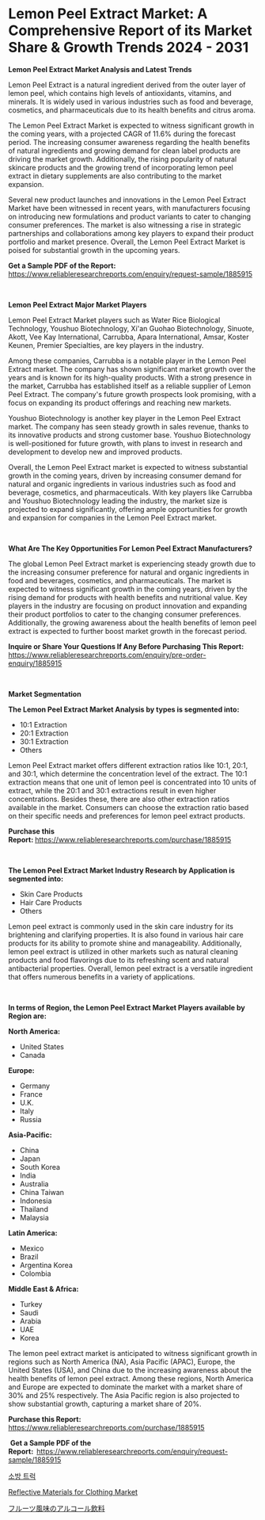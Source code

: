 <p><h1>Lemon Peel Extract Market: A Comprehensive Report of its Market Share & Growth Trends 2024 - 2031</h1></p><p><strong>Lemon Peel Extract Market Analysis and Latest Trends</strong></p>
<p><p>Lemon Peel Extract is a natural ingredient derived from the outer layer of lemon peel, which contains high levels of antioxidants, vitamins, and minerals. It is widely used in various industries such as food and beverage, cosmetics, and pharmaceuticals due to its health benefits and citrus aroma.</p><p>The Lemon Peel Extract Market is expected to witness significant growth in the coming years, with a projected CAGR of 11.6% during the forecast period. The increasing consumer awareness regarding the health benefits of natural ingredients and growing demand for clean label products are driving the market growth. Additionally, the rising popularity of natural skincare products and the growing trend of incorporating lemon peel extract in dietary supplements are also contributing to the market expansion.</p><p>Several new product launches and innovations in the Lemon Peel Extract Market have been witnessed in recent years, with manufacturers focusing on introducing new formulations and product variants to cater to changing consumer preferences. The market is also witnessing a rise in strategic partnerships and collaborations among key players to expand their product portfolio and market presence. Overall, the Lemon Peel Extract Market is poised for substantial growth in the upcoming years.</p></p>
<p><strong>Get a Sample PDF of the Report:&nbsp;</strong> <a href="https://www.reliableresearchreports.com/enquiry/request-sample/1885915">https://www.reliableresearchreports.com/enquiry/request-sample/1885915</a></p>
<p>&nbsp;</p>
<p><strong>Lemon Peel Extract Major Market Players</strong></p>
<p><p>Lemon Peel Extract Market players such as Water Rice Biological Technology, Youshuo Biotechnology, Xi'an Guohao Biotechnology, Sinuote, Akott, Vee Kay International, Carrubba, Apara International, Amsar, Koster Keunen, Premier Specialties, are key players in the industry.</p><p>Among these companies, Carrubba is a notable player in the Lemon Peel Extract market. The company has shown significant market growth over the years and is known for its high-quality products. With a strong presence in the market, Carrubba has established itself as a reliable supplier of Lemon Peel Extract. The company's future growth prospects look promising, with a focus on expanding its product offerings and reaching new markets.</p><p>Youshuo Biotechnology is another key player in the Lemon Peel Extract market. The company has seen steady growth in sales revenue, thanks to its innovative products and strong customer base. Youshuo Biotechnology is well-positioned for future growth, with plans to invest in research and development to develop new and improved products.</p><p>Overall, the Lemon Peel Extract market is expected to witness substantial growth in the coming years, driven by increasing consumer demand for natural and organic ingredients in various industries such as food and beverage, cosmetics, and pharmaceuticals. With key players like Carrubba and Youshuo Biotechnology leading the industry, the market size is projected to expand significantly, offering ample opportunities for growth and expansion for companies in the Lemon Peel Extract market.</p></p>
<p>&nbsp;</p>
<p><strong>What Are The Key Opportunities For Lemon Peel Extract Manufacturers?</strong></p>
<p><p>The global Lemon Peel Extract market is experiencing steady growth due to the increasing consumer preference for natural and organic ingredients in food and beverages, cosmetics, and pharmaceuticals. The market is expected to witness significant growth in the coming years, driven by the rising demand for products with health benefits and nutritional value. Key players in the industry are focusing on product innovation and expanding their product portfolios to cater to the changing consumer preferences. Additionally, the growing awareness about the health benefits of lemon peel extract is expected to further boost market growth in the forecast period.</p></p>
<p><strong>Inquire or Share Your Questions If Any Before Purchasing This Report:</strong> <a href="https://www.reliableresearchreports.com/enquiry/pre-order-enquiry/1885915">https://www.reliableresearchreports.com/enquiry/pre-order-enquiry/1885915</a></p>
<p>&nbsp;</p>
<p><strong>Market Segmentation</strong></p>
<p><strong>The Lemon Peel Extract Market Analysis by types is segmented into:</strong></p>
<p><ul><li>10:1 Extraction</li><li>20:1 Extraction</li><li>30:1 Extraction</li><li>Others</li></ul></p>
<p><p>Lemon Peel Extract market offers different extraction ratios like 10:1, 20:1, and 30:1, which determine the concentration level of the extract. The 10:1 extraction means that one unit of lemon peel is concentrated into 10 units of extract, while the 20:1 and 30:1 extractions result in even higher concentrations. Besides these, there are also other extraction ratios available in the market. Consumers can choose the extraction ratio based on their specific needs and preferences for lemon peel extract products.</p></p>
<p><strong>Purchase this Report:&nbsp;</strong><a href="https://www.reliableresearchreports.com/purchase/1885915">https://www.reliableresearchreports.com/purchase/1885915</a></p>
<p>&nbsp;</p>
<p><strong>The Lemon Peel Extract Market Industry Research by Application is segmented into:</strong></p>
<p><ul><li>Skin Care Products</li><li>Hair Care Products</li><li>Others</li></ul></p>
<p><p>Lemon peel extract is commonly used in the skin care industry for its brightening and clarifying properties. It is also found in various hair care products for its ability to promote shine and manageability. Additionally, lemon peel extract is utilized in other markets such as natural cleaning products and food flavorings due to its refreshing scent and natural antibacterial properties. Overall, lemon peel extract is a versatile ingredient that offers numerous benefits in a variety of applications.</p></p>
<p>&nbsp;</p>
<p><strong>In terms of Region, the Lemon Peel Extract Market Players available by Region are:</strong></p>
<p>
    <p> <strong> North America: </strong>
        <ul>
            <li>United States</li>
            <li>Canada</li>
        </ul>
        </p> 
    <p> <strong> Europe: </strong>
        <ul>
            <li>Germany</li>
            <li>France</li>
            <li>U.K.</li>
            <li>Italy</li>
            <li>Russia</li>
        </ul>
        </p> 
    <p> <strong> Asia-Pacific: </strong>
        <ul>
            <li>China</li>
            <li>Japan</li>
            <li>South Korea</li>
            <li>India</li>
            <li>Australia</li>
            <li>China Taiwan</li>
            <li>Indonesia</li>
            <li>Thailand</li>
            <li>Malaysia</li>
        </ul>
        </p> 
    <p> <strong> Latin America: </strong>
        <ul>
            <li>Mexico</li>
            <li>Brazil</li>
            <li>Argentina Korea</li>
            <li>Colombia</li>
        </ul>
        </p> 
    <p> <strong> Middle East & Africa: </strong>
        <ul>
            <li>Turkey</li>
            <li>Saudi</li>
            <li>Arabia</li>
            <li>UAE</li>
            <li>Korea</li>
        </ul>
    </p>
    </p>
<p><p>The lemon peel extract market is anticipated to witness significant growth in regions such as North America (NA), Asia Pacific (APAC), Europe, the United States (USA), and China due to the increasing awareness about the health benefits of lemon peel extract. Among these regions, North America and Europe are expected to dominate the market with a market share of 30% and 25% respectively. The Asia Pacific region is also projected to show substantial growth, capturing a market share of 20%.</p></p>
<p><strong>Purchase this Report: </strong><a href="https://www.reliableresearchreports.com/purchase/1885915">https://www.reliableresearchreports.com/purchase/1885915</a></p>
<p>&nbsp;<strong>Get a Sample PDF of the Report:&nbsp;&nbsp;</strong><a href="https://www.reliableresearchreports.com/enquiry/request-sample/1885915">https://www.reliableresearchreports.com/enquiry/request-sample/1885915</a></p>
<p><strong></strong></p>
<p><p><a href="https://github.com/laholand/Market-Research-Report-List-2/blob/main/8246105193812.md">소방 트럭</a></p><p><a href="https://github.com/JameTravis/Market-Research-Report-List-4/blob/main/reflective-materials-for-clothing-market.md">Reflective Materials for Clothing Market</a></p><p><a href="https://github.com/mohamedbakry57/Market-Research-Report-List-2/blob/main/8937083194118.md">フルーツ風味のアルコール飲料</a></p></p>
